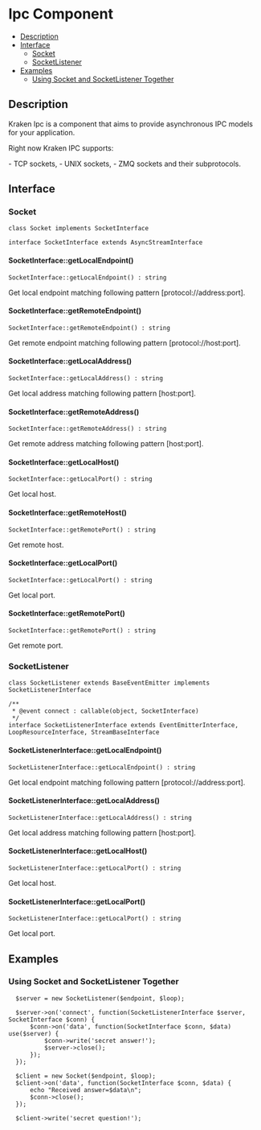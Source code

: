 # Ipc Component

- [Description](#description)
- [Interface](#interface)
    - [Socket](#interface-socket)
    - [SocketListener](#interface-listener)
- [Examples](#examples)
    - [Using Socket and SocketListener Together](#using-socket-and-listener-together)

<a name="description"></a>
## Description

Kraken Ipc is a component that aims to provide asynchronous IPC models for your application.

Right now Kraken IPC supports:

<div class="dot-list" markdown="1">
- TCP sockets,
- UNIX sockets,
- ZMQ sockets and their subprotocols.
</div>

<a name="interface"></a>
## Interface

<a name="interface-socket"></a>
### Socket

    class Socket implements SocketInterface

    interface SocketInterface extends AsyncStreamInterface

#### SocketInterface::getLocalEndpoint()

    SocketInterface::getLocalEndpoint() : string

Get local endpoint matching following pattern [protocol://address:port].

#### SocketInterface::getRemoteEndpoint()

    SocketInterface::getRemoteEndpoint() : string

Get remote endpoint matching following pattern [protocol://host:port].

#### SocketInterface::getLocalAddress()

    SocketInterface::getLocalAddress() : string

Get local address matching following pattern [host:port].

#### SocketInterface::getRemoteAddress()

    SocketInterface::getRemoteAddress() : string

Get remote address matching following pattern [host:port].

#### SocketInterface::getLocalHost()

    SocketInterface::getLocalPort() : string

Get local host.

#### SocketInterface::getRemoteHost()

    SocketInterface::getRemotePort() : string

Get remote host.

#### SocketInterface::getLocalPort()

    SocketInterface::getLocalPort() : string

Get local port.

#### SocketInterface::getRemotePort()

    SocketInterface::getRemotePort() : string

Get remote port.

<a name="interface-listener"></a>
### SocketListener

    class SocketListener extends BaseEventEmitter implements SocketListenerInterface

    /**
     * @event connect : callable(object, SocketInterface)
     */
    interface SocketListenerInterface extends EventEmitterInterface, LoopResourceInterface, StreamBaseInterface

#### SocketListenerInterface::getLocalEndpoint()

    SocketListenerInterface::getLocalEndpoint() : string

Get local endpoint matching following pattern [protocol://address:port].

#### SocketListenerInterface::getLocalAddress()

    SocketListenerInterface::getLocalAddress() : string

Get local address matching following pattern [host:port].

#### SocketListenerInterface::getLocalHost()

    SocketListenerInterface::getLocalPort() : string

Get local host.

#### SocketListenerInterface::getLocalPort()

    SocketListenerInterface::getLocalPort() : string

Get local port.

<a name="examples"></a>
## Examples

<a name="using-socket-and-listener-together"></a>
### Using Socket and SocketListener Together

```
  $server = new SocketListener($endpoint, $loop);
  
  $server->on('connect', function(SocketListenerInterface $server, SocketInterface $conn) {
      $conn->on('data', function(SocketInterface $conn, $data) use($server) {
          $conn->write('secret answer!');
          $server->close();
      });
  });

  $client = new Socket($endpoint, $loop);
  $client->on('data', function(SocketInterface $conn, $data) {
      echo "Received answer=$data\n";
      $conn->close();
  });

  $client->write('secret question!');
```
